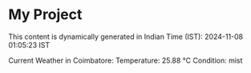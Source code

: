 # My Project

This content is dynamically generated in Indian Time (IST): 2024-11-08 01:05:23 IST


Current Weather in Coimbatore:
Temperature: 25.88 °C
Condition: mist
